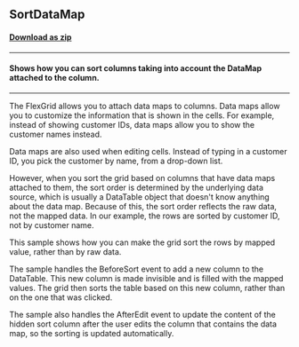 ## SortDataMap
#### [Download as zip](https://minhaskamal.github.io/DownGit/#/home?url=https://github.com/GrapeCity/ComponentOne-WinForms-Samples/tree/master/NetFramework\FlexGrid\CS\SortDataMap\SortDataMap)
____
#### Shows how you can sort columns taking into account the DataMap attached to the column.
____
The FlexGrid allows you to attach data maps to columns. Data maps allow you to customize the information that is shown in the cells. For example, instead of showing customer IDs, data maps allow you to show the customer names instead. 

Data maps are also used when editing cells. Instead of typing in a customer ID, you pick the customer by name, from a drop-down list. 

However, when you sort the grid based on columns that have data maps attached to them, the sort order is determined by the underlying data source, which is usually a DataTable object that doesn't know anything about the data map. Because of this, the sort order reflects the raw data, not the mapped data. In our example, the rows are sorted by customer ID, not by customer name. 

This sample shows how you can make the grid sort the rows by mapped value, rather than by raw data. 

The sample handles the BeforeSort event to add a new column to the DataTable. This new column is made invisible and is filled with the mapped values. The grid then sorts the table based on this new column, rather than on the one that was clicked. 

The sample also handles the AfterEdit event to update the content of the hidden sort column after the user edits the column that contains the data map, so the sorting is updated automatically. 